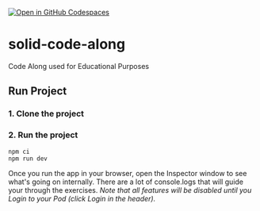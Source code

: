[![Open in GitHub Codespaces](https://github.com/codespaces/badge.svg)](COPIED-URL)
# solid-code-along

Code Along used for Educational Purposes

## Run Project

### 1. Clone the project

### 2. Run the project

```shell
npm ci
npm run dev
```

Once you run the app in your browser, open the Inspector window to see what's going on internally. There are a lot of console.logs that will guide your through the exercises.
_Note that all features will be disabled until you Login to your Pod (click Login in the header)._
